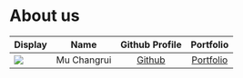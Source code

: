 # About us

Display | Name | Github Profile | Portfolio 
--------|:----:|:--------------:|:---------:
![](https://via.placeholder.com/100.png?text=Photo) | Mu Changrui | [Github](https://github.com/Ch40gRv1-Mu) | [Portfolio](docs/team/johndoe.md)